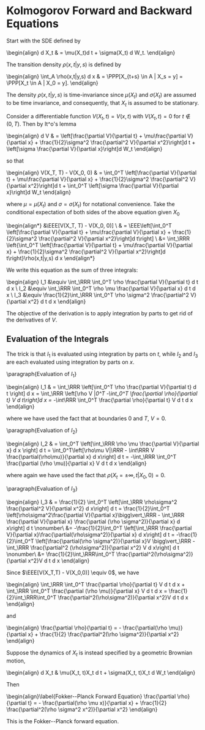 # Kolmogorov Forward and Backward Equations
Start with the SDE defined by

\begin{align}
  d X_t & = \mu(X_t)d t + \sigma(X_t) d W_t.
\end{align}

The transition density $\rho(x,t|y,s)$ is defined by

\begin{align}
  \int_A \rho(x,t|y,s) d x & = \PPP[X_{t+s} \in A | X_s = y] = \PPP[X_t \in A | X_0 = y].
\end{align}

The density $\rho(x, t | y, s)$ is time-invariance since $\mu(X_t)$ and $\sigma(X_t)$ are assumed to be time invariance, and consequently, that $X_t$ is assumed to be stationary.

Consider a differentiable function $V(X_t, t) = V(x, t)$ with $V(X_t, t) = 0$ for $t \notin (0,T)$. Then by It\^o's lemma

\begin{align}
  d V & = \left[\frac{\partial V}{\partial t} + \mu\frac{\partial V}{\partial x} + \frac{1}{2}\sigma^2 \frac{\partial^2 V}{\partial x^2}\right]d t + \left[\sigma \frac{\partial V}{\partial x}\right]d W_t
\end{align}

so that

\begin{align}
  V(X_T, T) - V(X_0, 0) & = \int_0^T \left[\frac{\partial V}{\partial t} + \mu\frac{\partial V}{\partial x} + \frac{1}{2}\sigma^2 \frac{\partial^2 V}{\partial x^2}\right]d t + \int_0^T \left[\sigma \frac{\partial V}{\partial x}\right]d W_t
\end{align}

where $\mu = \mu(X_t)$ and $\sigma = \sigma(X_t)$ for notational convenience. Take the conditional expectation of both sides of the above equation given $X_0$

\begin{align*}
    &\EEE[V(X_T, T) - V(X_0, 0)] \\
    & = \EEE\left[\int_0^T \left[\frac{\partial V}{\partial t} + \mu\frac{\partial V}{\partial x} + \frac{1}{2}\sigma^2 \frac{\partial^2 V}{\partial x^2}\right]d t\right] \\
    &= \int_\RRR \left\{\int_0^T \left[\frac{\partial V}{\partial t} + \mu\frac{\partial V}{\partial x} + \frac{1}{2}\sigma^2 \frac{\partial^2 V}{\partial x^2}\right]d t\right\}\rho(x,t|y,s) d x
\end{align*}

We write this equation as the sum of three integrals:

\begin{align}
    I_1 &\equiv \int_\RRR \int_0^T \rho \frac{\partial V}{\partial t} d t d x \\
    I_2 &\equiv \int_\RRR \int_0^T \rho \mu \frac{\partial V}{\partial x} d t d x \\
    I_3 &\equiv \frac{1}{2}\int_\RRR \int_0^T \rho \sigma^2 \frac{\partial^2 V}{\partial x^2} d t d x
\end{align}

The objective of the derivation is to apply integration by parts to get rid of the derivatives of $V$.

## Evaluation of the Integrals
The trick is that $I_1$ is evaluated using integration by parts on $t$, while $I_2$ and $I_3$ are each evaluated using integration by parts on $x$.

\paragraph{Evaluation of $I_1$}

\begin{align}
  I_1 & = \int_\RRR \left[\int_0^T \rho \frac{\partial V}{\partial t} d t \right] d x = \int_\RRR \left[\rho V |_0^T -\int_0^T \frac{\partial \rho}{\partial t} V d t\right]d x  = -\int_\RRR \int_0^T \frac{\partial \rho}{\partial t} V d t d x
\end{align}

where we have used the fact that at boundaries $0$ and $T$, $V = 0$.

\paragraph{Evaluation of $I_2$}

\begin{align}
  I_2 & = \int_0^T \left[\int_\RRR \rho \mu \frac{\partial V}{\partial x} d x \right] d t = \int_0^T\left[\rho\mu V|_\RRR - \int_\RRR V \frac{\partial(\rho\mu)}{\partial x} d x\right] d t = -\int_\RRR \int_0^T \frac{\partial (\rho \mu)}{\partial x} V d t d x
\end{align}

where again we have used the fact that $\rho(X_t = \pm \infty, t | X_0, 0) = 0$.

\paragraph{Evaluation of $I_3$}

\begin{align}
  I_3 & = \frac{1}{2} \int_0^T \left[\int_\RRR \rho\sigma^2 \frac{\partial^2 V}{\partial x^2} d x\right] d t = \frac{1}{2}\int_0^T \left[\rho\sigma^2\frac{\partial V}{\partial x}\bigg\vert_\RRR - \int_\RRR \frac{\partial V}{\partial x} \frac{\partial (\rho \sigma^2)}{\partial x} d x\right] d t \nonumber\\
  &= -\frac{1}{2}\int_0^T \left[\int_\RRR \frac{\partial V}{\partial x}\frac{\partial(\rho\sigma^2)}{\partial x} d x\right] d t = -\frac{1}{2}\int_0^T \left[\frac{\partial(\rho \sigma^2)}{\partial x}V \bigg\vert_\RRR - \int_\RRR \frac{\partial^2 (\rho\sigma^2)}{\partial x^2} V d x\right] d t \nonumber\\
  &= \frac{1}{2}\int_\RRR\int_0^T \frac{\partial^2(\rho\sigma^2)}{\partial x^2}V d t d x
\end{align}

Since $\EEE[V(X_T,T) - V(X_0,0)] \equiv 0$, we have

\begin{align}
   \int_\RRR \int_0^T \frac{\partial \rho}{\partial t} V d t d x + \int_\RRR \int_0^T \frac{\partial (\rho \mu)}{\partial x} V d t d x = \frac{1}{2}\int_\RRR\int_0^T \frac{\partial^2(\rho\sigma^2)}{\partial x^2}V d t d x
\end{align}

and

\begin{align}
  \frac{\partial \rho}{\partial t} = - \frac{\partial(\rho \mu)}{\partial x} + \frac{1}{2} \frac{\partial^2(\rho \sigma^2)}{\partial x^2}
\end{align}

Suppose the dynamics of $X_t$ is instead specified by a geometric Brownian motion,

\begin{align}
  d X_t & \mu(X_t, t)X_t d t + \sigma(X_t, t)X_t d W_t
\end{align}

Then

\begin{align}\label{Fokker--Planck Forward Equation}
  \frac{\partial \rho}{\partial t} = - \frac{\partial(\rho \mu x)}{\partial x} + \frac{1}{2} \frac{\partial^2(\rho \sigma^2 x^2)}{\partial x^2}
\end{align}

This is the Fokker--Planck forward equation.